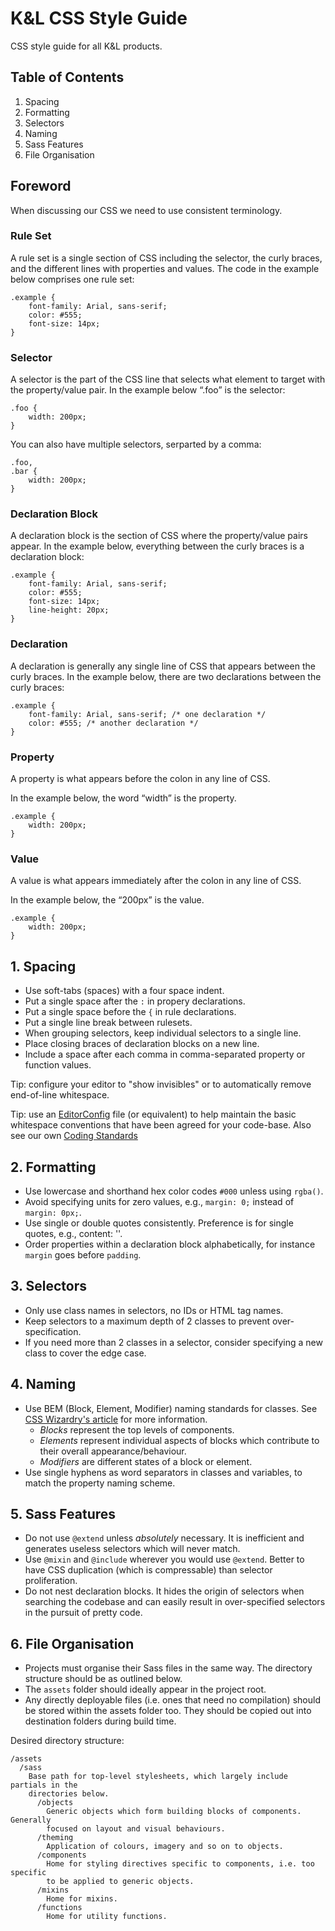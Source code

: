 # K&L CSS Style Guide

CSS style guide for all K&amp;L products.

## Table of Contents
1. Spacing
2. Formatting
3. Selectors
4. Naming
5. Sass Features
6. File Organisation


## Foreword
When discussing our CSS we need to use consistent terminology.

### Rule Set

A rule set is a single section of CSS including the selector, the curly braces,
and the different lines with properties and values. The code in the example
below comprises one rule set:

    .example {
        font-family: Arial, sans-serif;
        color: #555;
        font-size: 14px;
    }

### Selector

A selector is the part of the CSS line that selects what element to target with
the property/value pair. In the example below “.foo” is the selector:

    .foo {
        width: 200px;
    }

You can also have multiple selectors, serparted by a comma:

    .foo,
    .bar {
        width: 200px;
    }


### Declaration Block

A declaration block is the section of CSS where the property/value pairs
appear. In the example below, everything between the curly braces is a
declaration block:

    .example {
        font-family: Arial, sans-serif;
        color: #555;
        font-size: 14px;
        line-height: 20px;
    }

### Declaration

A declaration is generally any single line of CSS that appears between the
curly braces. In the example below, there are two declarations between the
curly braces:

    .example {
        font-family: Arial, sans-serif; /* one declaration */
        color: #555; /* another declaration */
    }

### Property

A property is what appears before the colon in any line of CSS.

In the example below, the word “width” is the property.

    .example {
        width: 200px;
    }

### Value

A value is what appears immediately after the colon in any line of CSS.

In the example below, the “200px” is the value.

    .example {
        width: 200px;
    }

## 1. Spacing
+ Use soft-tabs (spaces) with a four space indent.
+ Put a single space after the `:` in propery declarations.
+ Put a single space before the `{` in rule declarations.
+ Put a single line break between rulesets.
+ When grouping selectors, keep individual selectors to a single line.
+ Place closing braces of declaration blocks on a new line.
+ Include a space after each comma in comma-separated property or function values.

Tip: configure your editor to "show invisibles" or to automatically remove
end-of-line whitespace.

Tip: use an [EditorConfig](http://editorconfig.org/) file (or equivalent) to
help maintain the basic whitespace conventions that have been agreed for your
code-base. Also see our own [Coding Standards](https://confluence.dev.bbc.co.uk/display/unifiedplace/Coding+Standards#CodingStandards-Generalguidelinesforwritingcode)

## 2. Formatting
+ Use lowercase and shorthand hex color codes `#000` unless using `rgba()`.
+ Avoid specifying units for zero values, e.g., `margin: 0;` instead of `margin:
  0px;`.
+ Use single or double quotes consistently. Preference is for single quotes, e.g., content: ''.
+ Order properties within a declaration block alphabetically, for instance
  `margin` goes before `padding`.

## 3. Selectors
+ Only use class names in selectors, no IDs or HTML tag names.
+ Keep selectors to a maximum depth of 2 classes to prevent over-specification.
+ If you need more than 2 classes in a selector, consider specifying a new
  class to cover the edge case.

## 4. Naming
+ Use BEM (Block, Element, Modifier) naming standards for classes. See [CSS
  Wizardry's article](http://csswizardry.com/2013/01/mindbemding-getting-your-head-round-bem-syntax/)
  for more information.
  + _Blocks_ represent the top levels of components.
  + _Elements_ represent individual aspects of blocks which contribute to their
    overall appearance/behaviour.
  + _Modifiers_ are different states of a block or element.
+ Use single hyphens as word separators in classes and variables, to match the
  property naming scheme.

## 5. Sass Features
+ Do not use `@extend` unless *absolutely* necessary. It is inefficient and
  generates useless selectors which will never match.
+ Use `@mixin` and `@include` wherever you would use `@extend`. Better to have
  CSS duplication (which is compressable) than selector proliferation.
+ Do not nest declaration blocks. It hides the origin of selectors when
  searching the codebase and can easily result in over-specified selectors
  in the pursuit of pretty code.

## 6. File Organisation
+ Projects must organise their Sass files in the same way. The directory
  structure should be as outlined below.
+ The `assets` folder should ideally appear in the project root.
+ Any directly deployable files (i.e. ones that need no compilation) should
  be stored within the assets folder too. They should be copied out into
  destination folders during build time.

Desired directory structure:
```
/assets
  /sass
    Base path for top-level stylesheets, which largely include partials in the
    directories below.
      /objects
        Generic objects which form building blocks of components. Generally
        focused on layout and visual behaviours.
      /theming
        Application of colours, imagery and so on to objects.
      /components
        Home for styling directives specific to components, i.e. too specific
        to be applied to generic objects.
      /mixins
        Home for mixins.
      /functions
        Home for utility functions.
```
